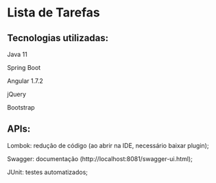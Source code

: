 # Lista de Tarefas


<h2>Tecnologias utilizadas:</h2>
  <p>Java 11</p>
  <p>Spring Boot</p>
  <p>Angular 1.7.2</p>
  <p>jQuery</p>
  <p>Bootstrap</p>

<h2>APIs:</h2>
  <p>Lombok: redução de código (ao abrir na IDE, necessário baixar plugin);</p>
  <p>Swagger: documentação (http://localhost:8081/swagger-ui.html);</p>
  <p>JUnit: testes automatizados;</p>
